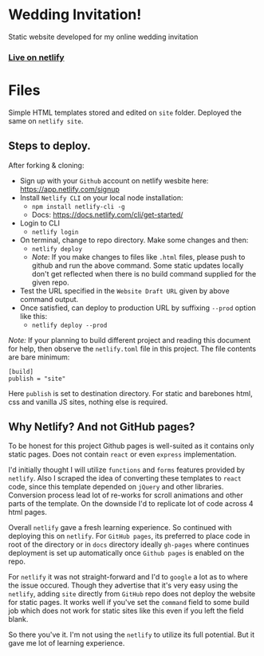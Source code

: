 # Wedding Invitation!

Static website developed for my online wedding invitation
### [Live on netlify](https://harshith-weds-nishitha.netlify.app)

# Files

Simple HTML templates stored and edited on `site` folder. Deployed the same on `netlify site`.

## Steps to deploy.

After forking & cloning:

 - Sign up with your `Github` account on netlify wesbite here: https://app.netlify.com/signup
 - Install `Netlify CLI` on your local node installation:
	 - `npm install netlify-cli -g`
	 - Docs: https://docs.netlify.com/cli/get-started/
 - Login to CLI
	 - `netlify login`
 - On terminal, change to repo directory. Make some changes and then:
	 - `netlify deploy`
     - _Note_: If you make changes to files like `.html` files, please push to github and run the above command. Some static updates locally don't get reflected when there is no build command supplied for the given repo.
 - Test the URL specified in the `Website Draft URL` given by above command output.
 - Once satisfied, can deploy to production URL by suffixing `--prod` option like this:
	 - `netlify deploy --prod`

_Note:_ If your planning to build different project and reading this document for help, then observe the `netlify.toml` file in this project. The file contents are bare minimum:
```
[build]
publish = "site"
```
Here `publish` is set to destination directory. For static and barebones html, css and vanilla JS sites, nothing else is required.

## Why Netlify? And not GitHub pages?

To be honest for this project Github pages is well-suited as it contains only static pages. Does not contain `react` or even `express` implementation.

I'd initially thought I will utilize `functions` and `forms` features provided by `netlify`. Also I scraped the idea of converting these templates to `react` code, since this template depended on `jQuery` and other libraries. Conversion process lead lot of re-works for scroll animations and other parts of the template. On the downside I'd to replicate lot of code across 4 html pages.

Overall `netlify` gave a fresh learning experience. So continued with deploying this on `netlify`. For `GitHub pages`, its preferred to place code in root of the directory or in `docs` directory ideally `gh-pages` where continues deployment is set up automatically once `Github pages` is enabled on the repo.

For `netlify` it was not straight-forward and I'd to `google` a lot as to where the issue occured. Though they advertise that it's very easy using the `netlify`, adding `site` directly from `GitHub` repo does not deploy the website for static pages. It works well if you've set the `command` field to some build job which does not work for static sites like this even if you left the field blank.

So there you've it. I'm not using the `netlify` to utilize its full potential. But it gave me lot of learning experience.

